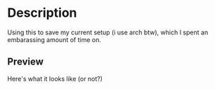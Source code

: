 # Description
Using this to save my current setup (i use arch btw), which I spent an embarassing amount of time on.

## Preview
Here's what it looks like (or not?)
